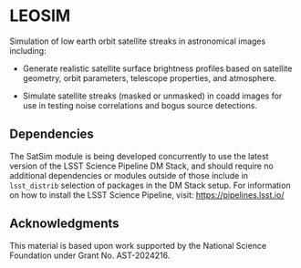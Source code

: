 # LEOSIM

Simulation of low earth orbit satellite streaks in astronomical images including: 

* Generate realistic satellite surface brightness profiles based on satellite geometry, orbit parameters, telescope properties, and atmosphere.

* Simulate satellite streaks (masked or unmasked) in coadd images for use in testing noise correlations and bogus source detections.

## Dependencies

The SatSim module is being developed concurrently to use the latest version of the LSST Science Pipeline DM Stack, and should require no additional dependencies or modules outside of those include in `lsst_distrib` selection of packages in the DM Stack setup.  For information on how to install the LSST Science Pipeline, visit: <https://pipelines.lsst.io/>

## Acknowledgments

This material is based upon work supported by the National Science Foundation under Grant No. AST-2024216.
